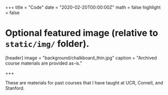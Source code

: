 +++
title = "Code"
date = "2020-02-20T00:00:00Z"
math = false
highlight = false

# Optional featured image (relative to `static/img/` folder).
[header]
image = "background/chalkboard_thin.jpg"
caption = "Archived course materials are provided as-is."

+++

These are materials for past courses that I have taught at UCR, Cornell, and Stanford.
